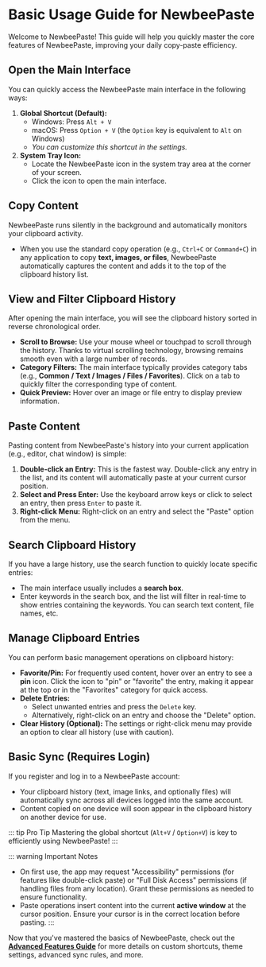 # Basic Usage Guide for NewbeePaste

Welcome to NewbeePaste! This guide will help you quickly master the core features of NewbeePaste, improving your daily copy-paste efficiency.

## Open the Main Interface

You can quickly access the NewbeePaste main interface in the following ways:

1.  **Global Shortcut (Default):**
    - Windows: Press `Alt + V`
    - macOS: Press `Option + V` (the `Option` key is equivalent to `Alt` on Windows)
    - _You can customize this shortcut in the settings._
2.  **System Tray Icon:**
    - Locate the NewbeePaste icon in the system tray area at the corner of your screen.
    - Click the icon to open the main interface.

## Copy Content

NewbeePaste runs silently in the background and automatically monitors your clipboard activity.

- When you use the standard copy operation (e.g., `Ctrl+C` or `Command+C`) in any application to copy **text, images, or files**, NewbeePaste automatically captures the content and adds it to the top of the clipboard history list.

## View and Filter Clipboard History

After opening the main interface, you will see the clipboard history sorted in reverse chronological order.

- **Scroll to Browse:** Use your mouse wheel or touchpad to scroll through the history. Thanks to virtual scrolling technology, browsing remains smooth even with a large number of records.
- **Category Filters:** The main interface typically provides category tabs (e.g., **Common / Text / Images / Files / Favorites**). Click on a tab to quickly filter the corresponding type of content.
- **Quick Preview:** Hover over an image or file entry to display preview information.

## Paste Content

Pasting content from NewbeePaste's history into your current application (e.g., editor, chat window) is simple:

1.  **Double-click an Entry:** This is the fastest way. Double-click any entry in the list, and its content will automatically paste at your current cursor position.
2.  **Select and Press Enter:** Use the keyboard arrow keys or click to select an entry, then press `Enter` to paste it.
3.  **Right-click Menu:** Right-click on an entry and select the "Paste" option from the menu.

## Search Clipboard History

If you have a large history, use the search function to quickly locate specific entries:

- The main interface usually includes a **search box**.
- Enter keywords in the search box, and the list will filter in real-time to show entries containing the keywords. You can search text content, file names, etc.

## Manage Clipboard Entries

You can perform basic management operations on clipboard history:

- **Favorite/Pin:** For frequently used content, hover over an entry to see a **pin** icon. Click the icon to "pin" or "favorite" the entry, making it appear at the top or in the "Favorites" category for quick access.
- **Delete Entries:**
  - Select unwanted entries and press the `Delete` key.
  - Alternatively, right-click on an entry and choose the "Delete" option.
- **Clear History (Optional):** The settings or right-click menu may provide an option to clear all history (use with caution).

## Basic Sync (Requires Login)

If you register and log in to a NewbeePaste account:

- Your clipboard history (text, image links, and optionally files) will automatically sync across all devices logged into the same account.
- Content copied on one device will soon appear in the clipboard history on another device for use.

::: tip Pro Tip
Mastering the global shortcut (`Alt+V` / `Option+V`) is key to efficiently using NewbeePaste!
:::

::: warning Important Notes

- On first use, the app may request "Accessibility" permissions (for features like double-click paste) or "Full Disk Access" permissions (if handling files from any location). Grant these permissions as needed to ensure functionality.
- Paste operations insert content into the current **active window** at the cursor position. Ensure your cursor is in the correct location before pasting.
  :::

Now that you've mastered the basics of NewbeePaste, check out the **[Advanced Features Guide](./advanced.md)** for more details on custom shortcuts, theme settings, advanced sync rules, and more.
